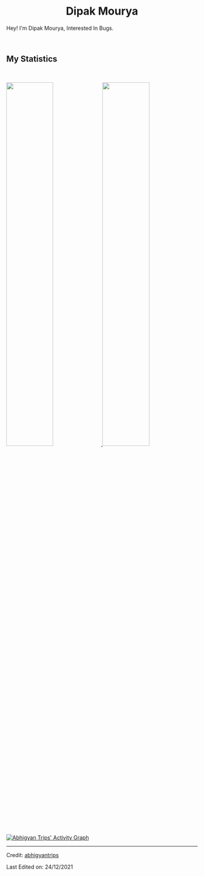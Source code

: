 <h1 align="center">
  <b>Dipak Mourya</b>
</h1>

Hey! I'm Dipak Mourya, Interested In Bugs.

<br>


## My Statistics

<br/>
<p align="left">
  <a href="https://abhigyantrips.dev/">
  <img width="49.5%" src="https://github-readme-stats.vercel.app/api?username=dpakmrya&show_icons=true&theme=gruvbox&hide_border=true" />
    <img width="49.5%" src="https://github-readme-streak-stats.herokuapp.com/?user=dpakmrya&theme=gruvbox&hide_border=true" />
  </a>
</p>
<br>

[![Abhigyan Trips' Activity Graph](https://activity-graph.herokuapp.com/graph?username=abhigyantrips&custom_title=Abhigyan%20Trips's%20Contribution%20Graph&theme=gruvbox&bg_color=282828&hide_border=true&line=d1a01f&point=c58545)](https://abhigyantrips.dev)

------

Credit: [abhigyantrips](https://github.com/abhigyantrips)

Last Edited on: 24/12/2021
